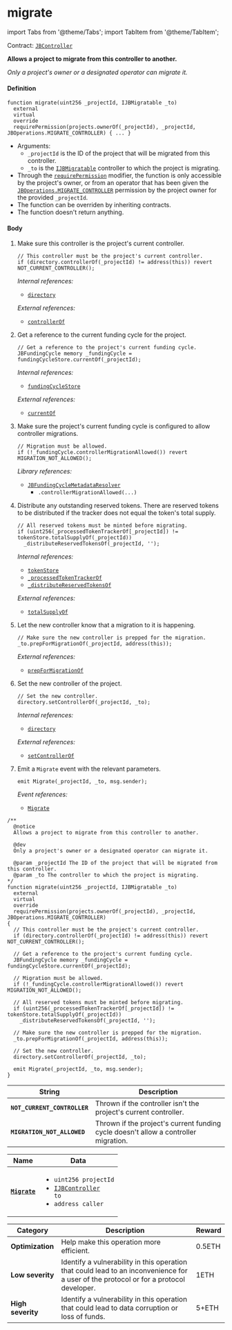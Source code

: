 # migrate

import Tabs from '@theme/Tabs';
import TabItem from '@theme/TabItem';

Contract: [`JBController`](/dev/deprecated/v2/contracts/or-controllers/jbcontroller/README.md)​‌

<Tabs>
<TabItem value="Step by step" label="Step by step">

**Allows a project to migrate from this controller to another.**

_Only a project's owner or a designated operator can migrate it._

#### Definition

```
function migrate(uint256 _projectId, IJBMigratable _to)
  external
  virtual
  override
  requirePermission(projects.ownerOf(_projectId), _projectId, JBOperations.MIGRATE_CONTROLLER) { ... }
```

* Arguments:
  * `_projectId` is the ID of the project that will be migrated from this controller.
  * `_to` is the [`IJBMigratable`](/dev/deprecated/v2/interfaces/ijbmigratable.md) controller to which the project is migrating.
* Through the [`requirePermission`](/dev/deprecated/v2/contracts/or-abstract/jboperatable/modifiers/requirepermission.md) modifier, the function is only accessible by the project's owner, or from an operator that has been given the [`JBOperations.MIGRATE_CONTROLLER`](/dev/deprecated/v2/libraries/jboperations.md) permission by the project owner for the provided `_projectId`.
* The function can be overriden by inheriting contracts.
* The function doesn't return anything.

#### Body

1.  Make sure this controller is the project's current controller. 

    ```
    // This controller must be the project's current controller.
    if (directory.controllerOf(_projectId) != address(this)) revert NOT_CURRENT_CONTROLLER();
    ```

    _Internal references:_

    * [`directory`](/dev/deprecated/v2/contracts/or-controllers/jbcontroller/properties/directory.md)

    _External references:_

    * [`controllerOf`](/dev/deprecated/v2/contracts/jbdirectory/properties/controllerof.md)
2.  Get a reference to the current funding cycle for the project.

    ```
    // Get a reference to the project's current funding cycle.
    JBFundingCycle memory _fundingCycle = fundingCycleStore.currentOf(_projectId);
    ```

    _Internal references:_

    * [`fundingCycleStore`](/dev/deprecated/v2/contracts/or-controllers/jbcontroller/properties/fundingcyclestore.md)

    _External references:_

    * [`currentOf`](/dev/deprecated/v2/contracts/jbfundingcyclestore/read/currentof.md)
3.  Make sure the project's current funding cycle is configured to allow controller migrations.

    ```
    // Migration must be allowed.
    if (!_fundingCycle.controllerMigrationAllowed()) revert MIGRATION_NOT_ALLOWED();
    ```

    _Library references:_

    * [`JBFundingCycleMetadataResolver`](/dev/deprecated/v2/libraries/jbfundingcyclemetadataresolver.md)
      * `.controllerMigrationAllowed(...)`
4.  Distribute any outstanding reserved tokens. There are reserved tokens to be distributed if the tracker does not equal the token's total supply.

    ```
    // All reserved tokens must be minted before migrating.
    if (uint256(_processedTokenTrackerOf[_projectId]) != tokenStore.totalSupplyOf(_projectId))
      _distributeReservedTokensOf(_projectId, '');
    ```

    _Internal references:_

    * [`tokenStore`](/dev/deprecated/v2/contracts/or-controllers/jbcontroller/properties/tokenstore.md)
    * [`_processedTokenTrackerOf`](/dev/deprecated/v2/contracts/or-controllers/jbcontroller/properties/-_processedtokentrackerof.md)
    * [`_distributeReservedTokensOf`](/dev/deprecated/v2/contracts/or-controllers/jbcontroller/write/-_distributereservedtokensof.md)

    _External references:_

    * [`totalSupplyOf`](/dev/deprecated/v2/contracts/jbtokenstore/read/totalsupplyof.md)
5.  Let the new controller know that a migration to it is happening.

    ```
    // Make sure the new controller is prepped for the migration.
    _to.prepForMigrationOf(_projectId, address(this));
    ```

    _External references:_

    * [`prepForMigrationOf`](/dev/deprecated/v2/contracts/or-controllers/jbcontroller/write/prepformigrationof.md)
6.  Set the new controller of the project.

    ```
    // Set the new controller.
    directory.setControllerOf(_projectId, _to);
    ```

    _Internal references:_

    * [`directory`](/dev/deprecated/v2/contracts/or-controllers/jbcontroller/properties/directory.md)

    _External references:_

    * [`setControllerOf`](/dev/deprecated/v2/contracts/jbdirectory/write/setcontrollerof.md)
7.  Emit a `Migrate` event with the relevant parameters.

    ```
    emit Migrate(_projectId, _to, msg.sender);
    ```

    _Event references:_

    * [`Migrate`](/dev/deprecated/v2/contracts/or-controllers/jbcontroller/events/migrate.md)

</TabItem>

<TabItem value="Code" label="Code">

```
/**
  @notice
  Allows a project to migrate from this controller to another.

  @dev
  Only a project's owner or a designated operator can migrate it.

  @param _projectId The ID of the project that will be migrated from this controller.
  @param _to The controller to which the project is migrating.
*/
function migrate(uint256 _projectId, IJBMigratable _to)
  external
  virtual
  override
  requirePermission(projects.ownerOf(_projectId), _projectId, JBOperations.MIGRATE_CONTROLLER)
{
  // This controller must be the project's current controller.
  if (directory.controllerOf(_projectId) != address(this)) revert NOT_CURRENT_CONTROLLER();

  // Get a reference to the project's current funding cycle.
  JBFundingCycle memory _fundingCycle = fundingCycleStore.currentOf(_projectId);

  // Migration must be allowed.
  if (!_fundingCycle.controllerMigrationAllowed()) revert MIGRATION_NOT_ALLOWED();

  // All reserved tokens must be minted before migrating.
  if (uint256(_processedTokenTrackerOf[_projectId]) != tokenStore.totalSupplyOf(_projectId))
    _distributeReservedTokensOf(_projectId, '');

  // Make sure the new controller is prepped for the migration.
  _to.prepForMigrationOf(_projectId, address(this));

  // Set the new controller.
  directory.setControllerOf(_projectId, _to);

  emit Migrate(_projectId, _to, msg.sender);
}
```

</TabItem>

<TabItem value="Errors" label="Errors">

| String                              | Description                                                                         |
| ----------------------------------- | ----------------------------------------------------------------------------------- |
| **`NOT_CURRENT_CONTROLLER`** | Thrown if the controller isn't the project's current controller.                    |
| **`MIGRATION_NOT_ALLOWED`**         | Thrown if the project's current funding cycle doesn't allow a controller migration. |

</TabItem>

<TabItem value="Events" label="Events">

| Name                                                                                | Data                                                                                                                                                                                                                                                                                                                      |
| ----------------------------------------------------------------------------------- | ------------------------------------------------------------------------------------------------------------------------------------------------------------------------------------------------------------------------------------------------------------------------------------------------------------------------- |
| [**`Migrate`**](/dev/deprecated/v2/contracts/or-controllers/jbcontroller/events/migrate.md)                                               | <ul><li><code>uint256 projectId</code></li><li><code>[IJBController](/dev/deprecated/v2/interfaces/ijbcontroller.md) to</code></li><li><code>address caller</code></li></ul>                                                                                                                  |

</TabItem>

<TabItem value="Bug bounty" label="Bug bounty">

| Category          | Description                                                                                                                            | Reward |
| ----------------- | -------------------------------------------------------------------------------------------------------------------------------------- | ------ |
| **Optimization**  | Help make this operation more efficient.                                                                                               | 0.5ETH |
| **Low severity**  | Identify a vulnerability in this operation that could lead to an inconvenience for a user of the protocol or for a protocol developer. | 1ETH   |
| **High severity** | Identify a vulnerability in this operation that could lead to data corruption or loss of funds.                                        | 5+ETH  |

</TabItem>
</Tabs>
